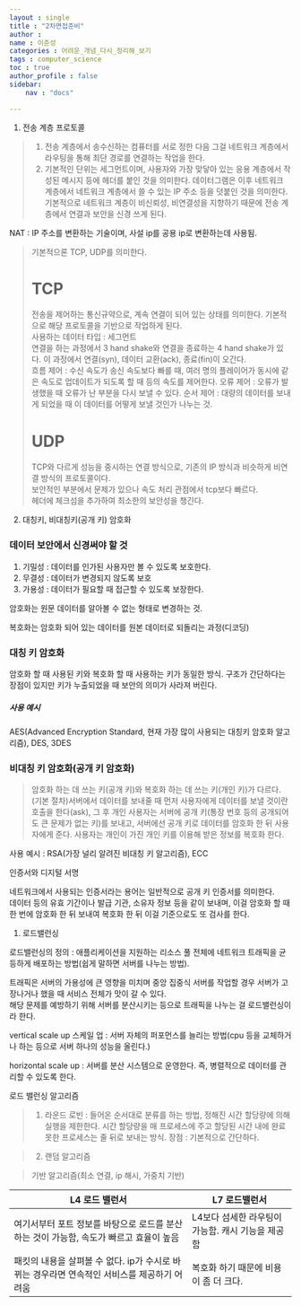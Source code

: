 ```yaml
---
layout : single
title : "2차면접준비"
author : 
name : 이준성
categories : 어려운_개념_다시_정리해_보기
tags : computer_science
toc : true
author_profile : false
sidebar:
    nav : "docs"

---
```


1. 전송 계층 프로토콜
> 1. 전송 계층에서 송수신하는 컴퓨터를 서로 정한 다음 그걸 네트워크 계층에서 라우팅을 통해 최단 경로를 연결하는 작업을 한다. 
> 2. 기본적인 단위는 세그먼트이며, 사용자와 가장 맞닿아 있는 응용 계층에서 작성된 메시지 등에 헤더를 붙인 것을 의미한다. 데이터그램은 이후 네트워크 계층에서 네트워크 계층에서 쓸 수 있는 IP 주소 등을 덧붙인 것을 의미한다.
> 기본적으로 네트워크 계층이 비신뢰성, 비연결성을 지향하기 때문에 전송 계층에서 연결과 보안을 신경 쓰게 된다.

NAT : IP 주소를 변환하는 기술이며, 사설 ip를 공용 ip로 변환하는데 사용됨.

> 기본적으론 TCP, UDP를 의미한다.
> # TCP
> 전송을 제어하는 통신규약으로, 계속 연결이 되어 있는 상태를 의미한다. 기본적으로 해당 프로토콜을 기반으로 작업하게 된다. <BR>
> 사용하는 데이터 타입 : 세그먼트<br>
> 연결을 하는 과정에서 3 hand shake와 연결을 종료하는 4 hand shake가 있다. 이 과정에서 연결(syn), 데이터 교환(ack), 종료(fin)이 오간다.<br>
> 흐름 제어 : 수신 속도가 송신 속도보다 빠를 때, 여러 명의 플레이어가 동시에 같은 속도로 업데이트가 되도록 할 때 등의 속도를 제어한다.
> 오류 제어 : 오류가 발생했을 때 오류가 난 부분을 다시 보낼 수 있다.
> 순서 제어 : 대량의 데이터를 보내게 되었을 때 이 데이터를 어떻게 보낼 것인가 나누는 것.
>
> # UDP
> TCP와 다르게 성능을 중시하는 연결 방식으로, 기존의 IP 방식과 비슷하게 비연결 방식의 프로토콜이다.<BR>
> 보안적인 부분에서 문제가 있으나 속도 처리 관점에서 tcp보다 빠르다.<br>
> 헤더에 체크섬을 추가하여 최소한의 보안성을 챙긴다.<br>

2. 대칭키, 비대칭키(공개 키) 암호화

### 데이터 보안에서 신경써야 할 것
1. 기밀성 : 데이터를 인가된 사용자만 볼 수 있도록 보호한다.
2. 무결성 : 데이터가 변경되지 않도록 보호
3. 가용성 : 데이터가 필요할 때 접근할 수 있도록 보장한다.

암호화는 원문 데이터를 알아볼 수 없는 형태로 변경하는 것.

복호화는 암호화 되어 있는 데이터를 원본 데이터로 되돌리는 과정(디코딩)

### 대칭 키 암호화 

암호화 할 때 사용된 키와 복호화 할 때 사용하는 키가 동일한 방식. 구조가 간단하다는 장점이 있지만 키가 누출되었을 때 보안의 의미가 사라져 버린다.<br> 

##### 사용 예시
 AES(Advanced Encryption Standard, 현재 가장 많이 사용되는 대칭키 암호화 알고리즘), DES, 3DES
  

### 비대칭 키 암호화(공개 키 암호화)
> 암호화 하는 데 쓰는 키(공개 키)와 복호화 하는 데 쓰는 키(개인 키)가 다르다. <br>
> (기본 절차)서버에서 데이터를 보내줄 때 먼저 사용자에게 데이터를 보낼 것이란 호출을 한다(ask), 그 후 개인 사용자는 서버에 공개 키(통장 번호 등의 공개되어도 큰 문제가 없는 키)를 보내고, 서버에선 공개 키로 데이터를 암호화 한 뒤 사용자에게 준다. 사용자는 개인이 가진 개인 키를 이용해 받은 정보를 복호화 한다.
>
사용 예시 : RSA(가장 널리 알려진 비대칭 키 알고리즘), ECC


인증서와 디지털 서명

네트워크에서 사용되는 인증서라는 용어는 일반적으로 공개 키 인증서를 의미한다.<BR>
데이터 등의 유효 기간이나 발급 기관, 소유자 정보 등을 같이 보내며, 이걸 암호화 할 때 한 번에 암호화 한 뒤 보내여 복호화 한 뒤 이걸 기준으로도 또 검사를 한다.

1. 로드밸런싱

로드밸런싱의 정의 : 애플리케이션을 지원하는 리소스 풀 전체에 네트워크 트래픽을 균등하게 배포하는 방법(쉽게 말하면 서버를 나누는 방법). 

트래픽은 서버의 가용성에 큰 영향을 미치며 중앙 집중식 서버를 작업할 경우 서버가 고장나거나 했을 때 서비스 전체가 맛이 갈 수 있다.<BR>
해당 문제를 예방하기 위해 서버를 분산시키는 등으로 트래픽을 나누는 걸 로드밸런싱이라 한다.<br>

vertical scale up 스케일 업 : 서버 자체의 퍼포먼스를 늘리는 방법(cpu 등을 교체하거나 하는 등으로 서버 하나의 성능을 올린다.)<br>


horizontal scale up : 서버를 분산 시스템으로 운영한다. 즉, 병렬적으로 데이터를 관리할 수 있도록 한다.<br>

로드 밸런싱 알고리즘

> 1. 라운드 로빈 : 들어온 순서대로 분류를 하는 방법, 정해진 시간 할당량에 의해 실행을 제한한다. 시간 할당량을 매 프로세스에 주고 할당된 시간 내에 완료 못한 프로세스는 줄 뒤로 보내는 방식.
장점 : 기본적으로 간단하다.

> 2. 랜덤 알고리즘

> 기반 알고리즘(최소 연결, ip 해시, 가중치 기반)
>
|L4 로드 밸런서|L7 로드밸런서|
|---|---|
|여기서부터 포트 정보를 바탕으로 로드를 분산하는 것이 가능함, 속도가 빠르고 효율이 높음|L4보다 섬세한 라우팅이 가능함. 캐시 기능을 제공함|
|패킷의 내용을 살펴볼 수 없다. ip가 수시로 바뀌는 경우라면 연속적인 서비스를 제공하기 어려움|복호화 하기 때문에 비용이 좀 더 크다.|
